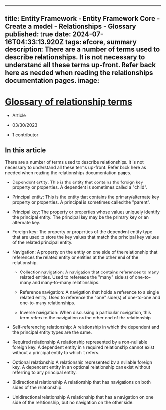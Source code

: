 
---
title: Entity Framework - Entity Framework Core - Create a model - Relationships - Glossary
published: true
date: 2024-07-16T04:33:13.920Z
tags: efcore, summary
description: There are a number of terms used to describe relationships. It is not necessary to understand all these terms up-front. Refer back here as needed when reading the relationships documentation pages.
image:
---
# [Glossary of relationship terms](https://learn.microsoft.com/en-us/ef/core/modeling/relationships/glossary)

  - Article

  - 03/30/2023

  - 1 contributor

## In this article

There are a number of terms used to describe relationships. It is not necessary to understand all these terms up-front. Refer back here as needed when reading the relationships documentation pages.

- Dependent entity: This is the entity that contains the foreign key property or properties. A dependent is sometimes called a "child".

- Principal entity: This is the entity that contains the primary/alternate key property or properties. A principal is sometimes called the "parent".

- Principal key: The property or properties whose values uniquely identify the principal entity. The principal key may be the primary key or an alternate key.

- Foreign key: The property or properties of the dependent entity type that are used to store the key values that match the principal key values of the related principal entity.

- Navigation: A property on the entity on one side of the relationship that references the related entity or entities at the other end of the relationship.

  - Collection navigation: A navigation that contains references to many related entities. Used to reference the "many" side(s) of one-to-many and many-to-many relationships.

  - Reference navigation: A navigation that holds a reference to a single related entity. Used to reference the "one" side(s) of one-to-one and one-to-many relationships.

  - Inverse navigation: When discussing a particular navigation, this term refers to the navigation on the other end of the relationship.

- Self-referencing relationship: A relationship in which the dependent and the principal entity types are the same.

- Required relationship A relationship represented by a non-nullable foreign key. A dependent entity in a required relationship cannot exist without a principal entity to which it refers.

- Optional relationship A relationship represented by a nullable foreign key. A dependent entity in an optional relationship can exist without referring to any principal entity.

- Bidirectional relationship A relationship that has navigations on both sides of the relationship.

- Unidirectional relationship A relationship that has a navigation on one side of the relationship, but no navigation on the other side.